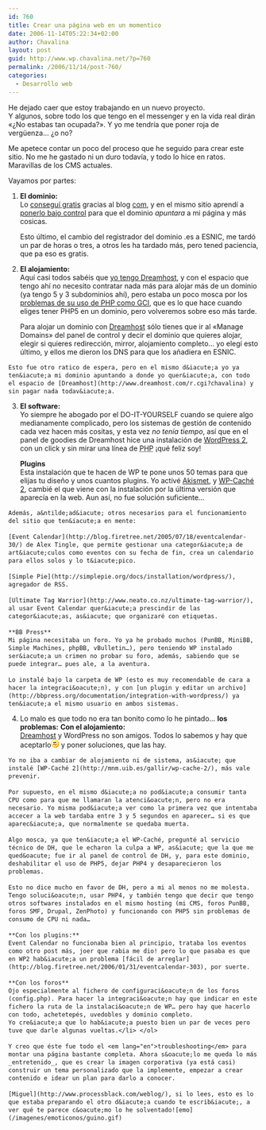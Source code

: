 ```yaml
---
id: 760
title: Crear una página web en un momentico
date: 2006-11-14T05:22:34+02:00
author: Chavalina
layout: post
guid: http://www.wp.chavalina.net/?p=760
permalink: /2006/11/14/post-760/
categories:
  - Desarrollo web
---
```

He dejado caer que estoy trabajando en un nuevo proyecto.  
Y algunos, sobre todo los que tengo en el messenger y en la vida real dirán «&iquest;No estabas tan ocupada?». Y yo me tendr&iacute;a que poner roja de verg&uuml;enza… &iquest;o no?

Me apetece contar un poco del proceso que he seguido para crear este sitio. No me he gastado ni un duro todav&iacute;a, y todo lo hice en ratos. Maravillas de los CMS actuales.

Vayamos por partes:

  1. **El dominio:**  
    Lo [consegu&iacute; gratis](http://www.com.es/00433/dominios-es-gratis/) gracias al blog [com](http://www.com.es/), y en el mismo sitio aprend&iacute; a [ponerlo bajo control](http://www.com.es/00438/gestionar-dominio-esnic/) para que el dominio _apuntara_ a mi página y más cosicas.</p> 
    Esto &uacute;ltimo, el cambio del registrador del dominio .es a ESNIC, me tard&oacute; un par de horas o tres, a otros les ha tardado más, pero tened paciencia, que pa eso es gratis.

  2. **El alojamiento:**  
    Aqu&iacute; casi todos sabéis que [yo tengo Dreamhost](http://chavalina.net/comentar.php?idpost=618), y con el espacio que tengo ah&iacute; no necesito contratar nada más para alojar más de un dominio (ya tengo 5 y 3 subdominios ah&iacute;), pero estaba un poco mosca por los [problemas de su uso de <acronym title="Hypertext PreProcessor">PHP</acronym> como GCI](http://mnm.uib.es/gallir/posts/2005/11/10/499/), que es lo que hace cuando eliges tener PHP5 en un dominio, pero volveremos sobre eso más tarde.</p> 
    Para alojar un dominio con [Dreamhost](http://www.dreamhost.com/r.cgi?chavalina) s&oacute;lo tienes que ir al «Manage Domains» del panel de control y decir el dominio que quieres alojar, elegir si quieres redirecci&oacute;n, mirror, alojamiento completo… yo eleg&iacute; esto &uacute;ltimo, y ellos me dieron los DNS para que los a&ntilde;adiera en ESNIC.
    
    Esto fue otro ratico de espera, pero en el mismo d&iacute;a yo ya ten&iacute;a mi dominio apuntando a donde yo quer&iacute;a, con todo el espacio de [Dreamhost](http://www.dreamhost.com/r.cgi?chavalina) y sin pagar nada todav&iacute;a.

  3. **El software:**  
    Yo siempre he abogado por el DO-IT-YOURSELF cuando se quiere algo medianamente complicado, pero los sistemas de gesti&oacute;n de contenido cada vez hacen más cositas, y esta vez _no ten&iacute;a tiempo_, as&iacute; que en el panel de goodies de Dreamhost hice una instalaci&oacute;n de [WordPress 2](http://www.wordpress.com), con un click y sin mirar una l&iacute;nea de <acronym title="Hypertext PreProcessor">PHP</acronym> &iexcl;qué feliz soy!</p> 
    **Plugins**  
    Esta instalaci&oacute;n que te hacen de WP te pone unos 50 temas para que elijas tu dise&ntilde;o y unos cuantos plugins. Yo activé [Akismet](http://akismet.com/), y [WP-Caché 2](http://mnm.uib.es/gallir/wp-cache-2/), cambié el que viene con la instalaci&oacute;n por la &uacute;ltima versi&oacute;n que aparec&iacute;a en la web. Aun as&iacute;, no fue soluci&oacute;n suficiente…
    
    Además, a&ntilde;ad&iacute; otros necesarios para el funcionamiento del sitio que ten&iacute;a en mente: 
    
    [Event Calendar](http://blog.firetree.net/2005/07/18/eventcalendar-30/) de Alex Tingle, que permite gestionar una categor&iacute;a de art&iacute;culos como eventos con su fecha de fin, crea un calendario para ellos solos y lo t&iacute;pico.
    
    [Simple Pie](http://simplepie.org/docs/installation/wordpress/), agregador de RSS.
    
    [Ultimate Tag Warrior](http://www.neato.co.nz/ultimate-tag-warrior/), al usar Event Calendar quer&iacute;a prescindir de las categor&iacute;as, as&iacute; que organizaré con etiquetas.
    
    **BB Press**  
    Mi página necesitaba un foro. Yo ya he probado muchos (PunBB, MiniBB, Simple Machines, phpBB, vBulletin…), pero teniendo WP instalado ser&iacute;a un crimen no probar su foro, además, sabiendo que se puede integrar… pues ale, a la aventura.
    
    Lo instalé bajo la carpeta de WP (esto es muy recomendable de cara a hacer la integraci&oacute;n), y con [un plugin y editar un archivo](http://bbpress.org/documentation/integration-with-wordpress/) ya ten&iacute;a el mismo usuario en ambos sistemas. 

  4. Lo malo es que todo no era tan bonito como lo he pintado… **los problemas:** 
    **Con el alojamiento:**  
    [Dreamhost](http://www.dreamhost.com/r.cgi?chavalina) y WordPress no son amigos. Todos lo sabemos y hay que aceptarlo![emo](/imagenes/emoticonos/confuso.gif) y poner soluciones, que las hay.
    
    Yo no iba a cambiar de alojamiento ni de sistema, as&iacute; que instalé [WP-Caché 2](http://mnm.uib.es/gallir/wp-cache-2/), más vale prevenir.
    
    Por supuesto, en el mismo d&iacute;a no pod&iacute;a consumir tanta CPU como para que me llamaran la atenci&oacute;n, pero no era necesario. Yo misma pod&iacute;a ver como la primera vez que intentaba accecer a la web tardaba entre 3 y 5 segundos en aparecer… si es que aparec&iacute;a, que normalmente se quedaba muerta.
    
    Algo mosca, ya que ten&iacute;a el WP-Caché, pregunté al servicio técnico de DH, que le echaron la culpa a WP, as&iacute; que la que me qued&oacute; fue ir al panel de control de DH, y, para este dominio, deshabilitar el uso de PHP5, dejar PHP4 y desaparecieron los problemas.
    
    Esto no dice mucho en favor de DH, pero a mi al menos no me molesta. Tengo soluci&oacute;n, usar PHP4, y también tengo que decir que tengo otros softwares instalados en el mismo hosting (mi CMS, foros PunBB, foros SMF, Drupal, ZenPhoto) y funcionando con PHP5 sin problemas de consumo de CPU ni nada…
    
    **Con los plugins:**  
    Event Calendar no funcionaba bien al principio, trataba los eventos como otro post más, joer que rabia me dio! pero lo que pasaba es que en WP2 hab&iacute;a un problema [fácil de arreglar](http://blog.firetree.net/2006/01/31/eventcalendar-303), por suerte.
    
    **Con los foros**  
    Ojo especialmente al fichero de configuraci&oacute;n de los foros (config.php). Para hacer la integraci&oacute;n hay que indicar en este fichero la ruta de la instalaci&oacute;n de WP… pero hay que hacerlo con todo, achetetepés, uvedobles y dominio completo.  
    Yo cre&iacute;a que lo hab&iacute;a puesto bien un par de veces pero tuve que darle algunas vueltas.</li> </ol> 
    
    Y creo que éste fue todo el <em lang="en">troubleshooting</em> para montar una página bastante completa. Ahora s&oacute;lo me queda lo más _entretenido_, que es crear la imagen corporativa (ya está casi) construir un tema personalizado que la implemente, empezar a crear contenido e idear un plan para darlo a conocer.
    
    [Miguel](http://www.processblack.com/weblog/), si lo lees, esto es lo que estaba preparando el otro d&iacute;a cuando te escrib&iacute;, a ver qué te parece c&oacute;mo lo he solventado![emo](/imagenes/emoticonos/guino.gif)